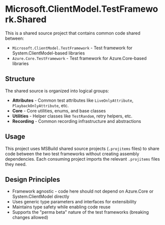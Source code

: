 # Microsoft.ClientModel.TestFramework.Shared

This is a shared source project that contains common code shared between:
- `Microsoft.ClientModel.TestFramework` - Test framework for System.ClientModel-based libraries
- `Azure.Core.TestFramework` - Test framework for Azure.Core-based libraries

## Structure

The shared source is organized into logical groups:

- **Attributes** - Common test attributes like `LiveOnlyAttribute`, `PlaybackOnlyAttribute`, etc.
- **Core** - Core utilities, enums, and base classes
- **Utilities** - Helper classes like `TestRandom`, retry helpers, etc.
- **Recording** - Common recording infrastructure and abstractions

## Usage

This project uses MSBuild shared source projects (`.projitems` files) to share code between the two test frameworks without creating assembly dependencies. Each consuming project imports the relevant `.projitems` files they need.

## Design Principles

- Framework agnostic - code here should not depend on Azure.Core or System.ClientModel directly
- Uses generic type parameters and interfaces for extensibility
- Maintains type safety while enabling code reuse
- Supports the "perma beta" nature of the test frameworks (breaking changes allowed)